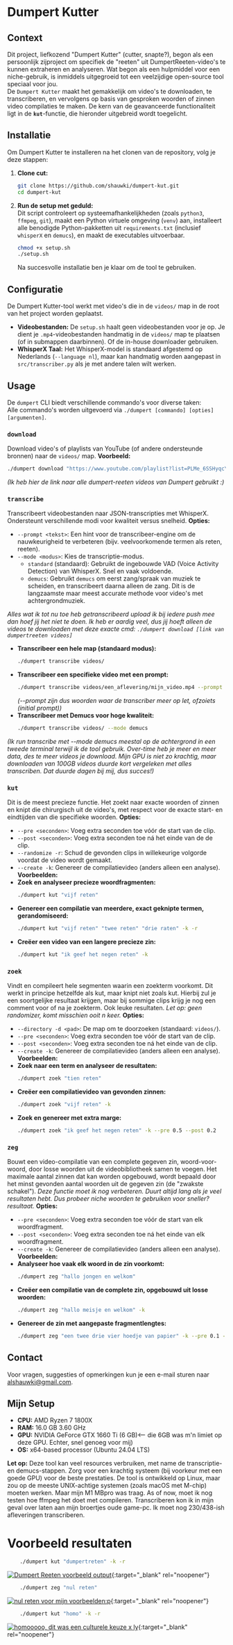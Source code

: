 # Dumpert Kutter

## Context
Dit project, liefkozend "Dumpert Kutter" (cutter, snapte?), begon als een persoonlijk zijproject om specifiek de "reeten" uit DumpertReeten-video's te kunnen extraheren en analyseren. Wat begon als een hulpmiddel voor een niche-gebruik, is inmiddels uitgegroeid tot een veelzijdige open-source tool speciaal voor jou.<br/>
De `Dumpert Kutter` maakt het gemakkelijk om video's te downloaden, te transcriberen, en vervolgens op basis van gesproken woorden of zinnen video compilaties te maken. De kern van de geavanceerde functionaliteit ligt in de **`kut`**-functie, die hieronder uitgebreid wordt toegelicht.

## Installatie

Om Dumpert Kutter te installeren na het clonen van de repository, volg je deze stappen:<br/>
1.  **Clone cut:**
    ```bash
    git clone https://github.com/shauwki/dumpert-kut.git
    cd dumpert-kut
    ```

2.  **Run de setup met geduld:**<br/>
    Dit script controleert op systeemafhankelijkheden (zoals `python3`, `ffmpeg`, `git`), maakt een Python virtuele omgeving (`venv`) aan, installeert alle benodigde Python-pakketten uit `requirements.txt` (inclusief `whisperX` en `demucs`), en maakt de executables uitvoerbaar.
    ```bash
    chmod +x setup.sh
    ./setup.sh
    ```
    Na succesvolle installatie ben je klaar om de tool te gebruiken.

## Configuratie
De Dumpert Kutter-tool werkt met video's die in de `videos/` map in de root van het project worden geplaatst.<br/>
* **Videobestanden:** De `setup.sh` haalt geen videobestanden voor je op. Je dient je `.mp4`-videobestanden handmatig in de `videos/` map te plaatsen (of in submappen daarbinnen). Of de in-house downloader gebruiken.
* **WhisperX Taal:** Het WhisperX-model is standaard afgestemd op Nederlands (`--language nl`), maar kan handmatig worden aangepast in `src/transcriber.py` als je met andere talen wilt werken.

## Usage
De `dumpert` CLI biedt verschillende commando's voor diverse taken:<br/>
Alle commando's worden uitgevoerd via `./dumpert [commando] [opties] [argumenten]`.

### `download`
Download video's of playlists van YouTube (of andere ondersteunde bronnen) naar de `videos/` map.
**Voorbeeld:**
```bash
./dumpert download "https://www.youtube.com/playlist?list=PLMe_6SSHyqcYh032ZieiNHW8bwusy7FPJ"
```
_(Ik heb hier de link naar alle dumpert-reeten videos van Dumpert gebruikt :)_

### `transcribe`
Transcribeert videobestanden naar JSON-transcripties met WhisperX. Ondersteunt verschillende modi voor kwaliteit versus snelheid.
**Opties:**
- `--prompt <tekst>`: Een hint voor de transcribeer-engine om de nauwkeurigheid te verbeteren (bijv. veelvoorkomende termen als reten, reeten).
- `--mode <modus>`: Kies de transcriptie-modus.
    - `standard` (standaard): Gebruikt de ingebouwde VAD (Voice Activity Detection) van WhisperX. Snel en vaak voldoende.
    - `demucs`: Gebruikt `demucs` om eerst zang/spraak van muziek te scheiden, en transcribeert daarna alleen de zang. Dit is de langzaamste maar meest accurate methode voor video's met achtergrondmuziek.  

_Alles wat ik tot nu toe heb getranscribeerd upload ik bij iedere push mee dan hoef jij het niet te doen. Ik heb er aardig veel, dus jij hoeft alleen de videos te downloaden met deze exacte cmd: `./dumpert download [link van dumpertreeten videos]`_
- **Transcribeer een hele map (standaard modus):**
    ``` bash
    ./dumpert transcribe videos/
    ```
- **Transcribeer een specifieke video met een prompt:**
    ``` bash
    ./dumpert transcribe videos/een_aflevering/mijn_video.mp4 --prompt "DumpertReeten, dumpert, reeten, raten"
    ```
    _(--prompt zijn dus woorden waar de transcriber meer op let, ofzoiets (initial prompt))_
- **Transcribeer met Demucs voor hoge kwaliteit:**
    ``` bash
    ./dumpert transcribe videos/ --mode demucs
    ```
_(Ik run transcribe met --mode demucs meestal op de achtergrond in een tweede terminal terwijl ik de tool gebruik. Over-time heb je meer en meer data, des te meer videos je download. Mijn GPU is niet zo krachtig, maar downloaden van 100GB videos duurde kort vergeleken met alles transcriben. Dat duurde dagen bij mij, dus succes!)_

### `kut`
Dit is de meest precieze functie. Het zoekt naar exacte woorden of zinnen en knipt die chirurgisch uit de video's, met respect voor de exacte start- en eindtijden van die specifieke woorden.
**Opties:**
- `--pre <seconden>`: Voeg extra seconden toe vóór de start van de clip.
- `--post <seconden>`: Voeg extra seconden toe ná het einde van de de clip.
- `--randomize -r`: Schud de gevonden clips in willekeurige volgorde voordat de video wordt gemaakt.
- `--create -k`: Genereer de compilatievideo (anders alleen een analyse).
**Voorbeelden:**
- **Zoek en analyseer precieze woordfragmenten:**
    ``` bash
    ./dumpert kut "vijf reten"
    ```
- **Genereer een compilatie van meerdere, exact geknipte termen, gerandomiseerd:**
    ``` bash
    ./dumpert kut "vijf reten" "twee reten" "drie raten" -k -r
    ```
- **Creëer een video van een langere precieze zin:**
    ``` bash
    ./dumpert kut "ik geef het negen reten" -k
    ```

### `zoek`
Vindt en compileert hele segmenten waarin een zoekterm voorkomt. Dit werkt in principe hetzelfde als kut, maar knipt niet zoals kut. Hierbij zul je een soortgelijke resultaat krijgen, maar bij sommige clips krijg je nog een comment voor of na je zoekterm. Ook leuke resultaten. _Let op: geen randomizer, komt misschien ooit n keer._
**Opties:**
- `--directory -d <pad>`: De map om te doorzoeken (standaard: `videos/`).
- `--pre <seconden>`: Voeg extra seconden toe vóór de start van de clip.
- `--post <seconden>`: Voeg extra seconden toe ná het einde van de clip.
- `--create -k`: Genereer de compilatievideo (anders alleen een analyse).
**Voorbeelden:**
- **Zoek naar een term en analyseer de resultaten:**
    ``` bash
    ./dumpert zoek "tien reten"
    ```
- **Creëer een compilatievideo van gevonden zinnen:**
    ``` bash
    ./dumpert zoek "vijf reten" -k
    ```
- **Zoek en genereer met extra marge:**
    ``` bash
    ./dumpert zoek "ik geef het negen reten" -k --pre 0.5 --post 0.2
    ```

### `zeg`
Bouwt een video-compilatie van een complete gegeven zin, woord-voor-woord, door losse woorden uit de videobibliotheek samen te voegen. Het maximale aantal zinnen dat kan worden opgebouwd, wordt bepaald door het minst gevonden aantal woorden uit de gegeven zin (de "zwakste schakel"). _Deze functie moet ik nog verbeteren. Duurt altijd lang als je veel resultaten hebt. Dus probeer niche woorden te gebruiken voor sneller? resultaat._
**Opties:**
- `--pre <seconden>`: Voeg extra seconden toe vóór de start van elk woordfragment.
- `--post <seconden>`: Voeg extra seconden toe ná het einde van elk woordfragment.
- `--create -k`: Genereer de compilatievideo (anders alleen een analyse). 
**Voorbeelden:**
- **Analyseer hoe vaak elk woord in de zin voorkomt:**
    ``` bash
    ./dumpert zeg "hallo jongen en welkom"
    ```
- **Creëer een compilatie van de complete zin, opgebouwd uit losse woorden:**
    ``` bash
    ./dumpert zeg "hallo meisje en welkom" -k
    ```
- **Genereer de zin met aangepaste fragmentlengtes:**
    ``` bash
    ./dumpert zeg "een twee drie vier hoedje van papier" -k --pre 0.1 --post 0.1
    ```

## Contact
Voor vragen, suggesties of opmerkingen kun je een e-mail sturen naar [alshauwki@gmail.com](mailto:alshauwki@gmail.com?subject=Dumpert%20Kutter&body=Jo%20maat,%20).
## Mijn Setup
- **CPU:** AMD Ryzen 7 1800X
- **RAM:** 16.0 GB 3.60 GHz
- **GPU:** NVIDIA GeForce GTX 1660 Ti (6 GB)<-- die 6GB was m'n limiet op deze GPU. Echter, snel genoeg voor mij)
- **OS:** x64-based processor (Ubuntu 24.04 LTS)
    
**Let op:** Deze tool kan veel resources verbruiken, met name de transcriptie- en demucs-stappen. Zorg voor een krachtig systeem (bij voorkeur met een goede GPU) voor de beste prestaties. De tool is ontwikkeld op Linux, maar zou op de meeste UNIX-achtige systemen (zoals macOS met M-chip) moeten werken. Maar mijn M1 MBpro was traag. As of now, moet ik nog testen hoe ffmpeg het doet met compileren. Transcriberen kon ik in mijn geval over laten aan mijn broertjes oude game-pc. Ik moet nog 230/438-ish afleveringen transcriberen. 


# Voorbeeld resultaten

```bash
    ./dumpert kut "dumpertreten" -k -r
```
[![Dumpert Reeten voorbeeld output](https://img.youtube.com/vi/7BvqmrFZrHE/0.jpg)](https://www.youtube.com/watch?v=7BvqmrFZrHE){:target="_blank" rel="noopener"}
```bash
    ./dumpert zeg "nul reten"
```
[![nul reten voor mijn voorbeelden:p](https://img.youtube.com/vi/cYIxwT0rwqk/0.jpg)](https://www.youtube.com/watch?v=cYIxwT0rwqk){:target="_blank" rel="noopener"}
```bash
    ./dumpert kut "homo" -k -r
```
[![homooooo, dit was een culturele keuze x ly](https://img.youtube.com/vi/PeWKg4v9n4k/0.jpg)](https://www.youtube.com/watch?v=PeWKg4v9n4k){:target="_blank" rel="noopener"}